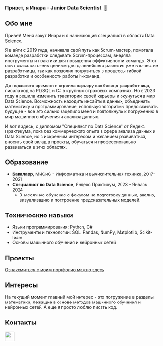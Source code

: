 ### Привет, я Инара - Junior Data Scientist! 👋

## Обо мне
Привет! Меня зовут Инара и я начинающий специалист в области Data Science. 

Я в айти с 2019 года, начинала свой путь как Scrum-мастер, помогала команде разработки следовать Scrum-процессам, внедяла инструменты и практики для повышения эффективности команды. Этот опыт оказался очень ценным для дальнейшего развития уже в качестве разработчицы, так как позволил погрузиться в процессы гибкой разработки и особенности работы it-команд. 

До недавнего времени я строила карьеру как бэкенд-разработчица, писала код на PL/SQL и C# в крупных страховых компаниях. Но в 2023 году я решила изменить траекторию своей карьеры и окунуться в мир Data Science. Возможность находить инсайты в данных, объединить математику и программирование, используя алгоритмы предсказывать будущее - все это сильно зацепило меня и подтолкнуло к погружению в мир машинного обучения и анализа данных. 

И вот я здесь, с дипломом "Специлист по Data Science" от Яндекс Практикума, пока без коммерческого опыта в сфере анализа данных и Data Science, но с искренним интересом и желанием развиваться, вносить свой вклад в проекты, обучаться и профессионально развиваться в этих областях. 

## Образование
- **Бакалавр**, МИСиС - Информатика и вычислительная техника, 2017-2021
- **Специалист по Data Science**, Яндекс Практикум, 2023 - Январь 2024
  - 8-месячное обучение с фокусом на подготовку данных, анализ, визуализацию и построение предсказательных моделей.

## Технические навыки
- Языки программирования: Python, C#
- Инструменты и технологии: SQL, Pandas, NumPy, Matplotlib, Scikit-learn
- Основы машинного обучения и нейронных сетей

## Проекты
[Ознакомиться с моим портфолио можно здесь](https://github.com/inarka/portfolio)

## Интересы
На текущий момент главный мой интерес - это погружение в разделы математики, лежащие в основе методов машинного обучения и нейронных сетей. А еще я просто люблю писать код. 

## Контакты
<a href="https://t.me/inarych"><img src="https://upload.wikimedia.org/wikipedia/commons/5/5c/Telegram_Messenger.png" width="30" height="30"></a>

<!--
**inarka/inarka** is a ✨ _special_ ✨ repository because its `README.md` (this file) appears on your GitHub profile.

Here are some ideas to get you started:

- 🔭 I’m currently working on ...
- 🌱 I’m currently learning ...
- 👯 I’m looking to collaborate on ...
- 🤔 I’m looking for help with ...
- 💬 Ask me about ...
- 📫 How to reach me: ...
- 😄 Pronouns: ...
- ⚡ Fun fact: ...
-->
